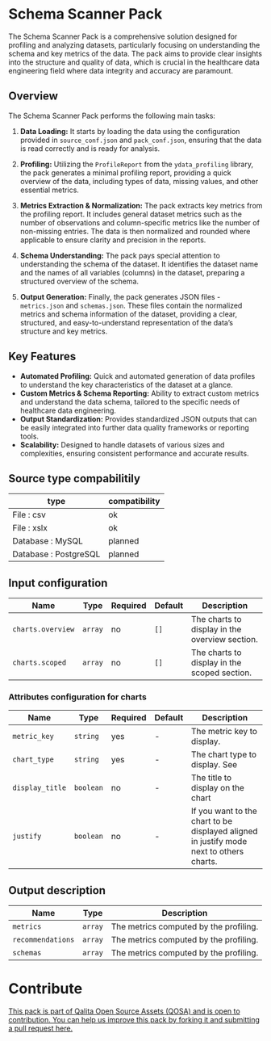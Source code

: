 # Schema Scanner Pack

The Schema Scanner Pack is a comprehensive solution designed for profiling and analyzing datasets, particularly focusing on understanding the schema and key metrics of the data. The pack aims to provide clear insights into the structure and quality of data, which is crucial in the healthcare data engineering field where data integrity and accuracy are paramount.

## Overview

The Schema Scanner Pack performs the following main tasks:

1. **Data Loading:** It starts by loading the data using the configuration provided in `source_conf.json` and `pack_conf.json`, ensuring that the data is read correctly and is ready for analysis.

2. **Profiling:** Utilizing the `ProfileReport` from the `ydata_profiling` library, the pack generates a minimal profiling report, providing a quick overview of the data, including types of data, missing values, and other essential metrics.

3. **Metrics Extraction & Normalization:** The pack extracts key metrics from the profiling report. It includes general dataset metrics such as the number of observations and column-specific metrics like the number of non-missing entries. The data is then normalized and rounded where applicable to ensure clarity and precision in the reports.

4. **Schema Understanding:** The pack pays special attention to understanding the schema of the dataset. It identifies the dataset name and the names of all variables (columns) in the dataset, preparing a structured overview of the schema.

5. **Output Generation:** Finally, the pack generates JSON files - `metrics.json` and `schemas.json`. These files contain the normalized metrics and schema information of the dataset, providing a clear, structured, and easy-to-understand representation of the data’s structure and key metrics.

## Key Features

- **Automated Profiling:** Quick and automated generation of data profiles to understand the key characteristics of the dataset at a glance.
- **Custom Metrics & Schema Reporting:** Ability to extract custom metrics and understand the data schema, tailored to the specific needs of healthcare data engineering.
- **Output Standardization:** Provides standardized JSON outputs that can be easily integrated into further data quality frameworks or reporting tools.
- **Scalability:** Designed to handle datasets of various sizes and complexities, ensuring consistent performance and accurate results.


## Source type compabilitily

| type                  | compatibility |
| --------------------- | ------------- |
| File : csv            | ok            |
| File : xslx           | ok            |
| Database : MySQL      | planned       |
| Database : PostgreSQL | planned       |


## Input configuration

| Name                   | Type    | Required | Default | Description                                              |
| ---------------------- | ------- | -------- | ------- | -------------------------------------------------------- |
| `charts.overview`      | `array` | no       | `[]`    | The charts to display in the overview section.           |
| `charts.scoped`        | `array` | no       | `[]`    | The charts to display in the scoped section.             |

### Attributes configuration for charts

| Name            | Type      | Required | Default | Description                                                                             |
| --------------- | --------- | -------- | ------- | --------------------------------------------------------------------------------------- |
| `metric_key`    | `string`  | yes      | -       | The metric key to display.                                                              |
| `chart_type`    | `string`  | yes      | -       | The chart type to display. See                                                          |
| `display_title` | `boolean` | no       | -       | The title to display on the chart                                                       |
| `justify`       | `boolean` | no       | -       | If you want to the chart to be displayed aligned in justify mode next to others charts. |

## Output description

| Name              | Type    | Description                            |
| ----------------- | ------- | -------------------------------------- |
| `metrics`         | `array` | The metrics computed by the profiling. |
| `recommendations` | `array` | The metrics computed by the profiling. |
| `schemas`         | `array` | The metrics computed by the profiling. |

# Contribute

[This pack is part of Qalita Open Source Assets (QOSA) and is open to contribution. You can help us improve this pack by forking it and submitting a pull request here.](https://github.com/qalita-io/packs)
